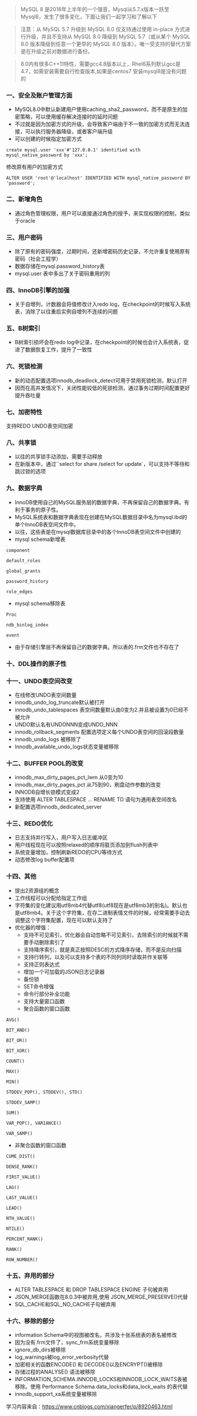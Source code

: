> MySQL 8 是2018年上半年的一个强音，Mysql从5.7.x版本一跃至Mysql8，发生了很多变化，下面让我们一起学习和了解以下

> 注意：从 MySQL 5.7 升级到 MySQL 8.0 仅支持通过使用 in-place 方式进行升级，并且不支持从 MySQL 8.0 降级到 MySQL 5.7（或从某个 MySQL 8.0 版本降级到任意一个更早的 MySQL 8.0 版本）。唯一受支持的替代方案是在升级之前对数据进行备份。

> 8.0内有很多C++11特性，需要gcc4.8版本以上，Rhel6系列默认gcc是4.7，如需安装需要自行检查版本,如果是centos7 安装mysql8是没有问题的

### 一、安全及账户管理方面
- MySQL8.0中默认新建用户使用caching_sha2_password，而不是原生的加密策略，可以使用缓存解决连接时的延时问题
- 不过就是因为加密方式的升级，会导致客户端由于不一致的加密方式而无法连接，可以执行服务器降级，或者客户端升级
- 可以创建的时候指定加密方式
```text
create mysql.user 'xxx'#'127.0.0.1' identified with mysql_native_password by 'xxx';
```
修改原有用户的加密方式
```text
ALTER USER 'root'@'localhost' IDENTIFIED WITH mysql_native_password BY 'password';
```

### 二、新增角色
- 通过角色管理权限，用户可以直接通过角色的授予，来实现权限的控制，类似于oracle

### 三、用户密码
- 除了原有的密码强度，过期时间，还新增密码历史记录，不允许重复使用原有密码（社会工程学）
- 数据存储在mysql.password_history表
- mysql.user 表中多出了关于密码重用的列

### 四、InnoDB引擎的加强
- 关于自增列，计数器会将值修改计入redo log，在checkpoint的时候写入系统表，消除了以往重启实例自增列不连续的问题

### 五、B树索引
- B树索引损坏会在redo log中记录，在checkpoint的时候也会计入系统表，促进了数据恢复工作，提升了一致性

### 六、死锁检测
- 新的动态配置选项innodb_deadlock_detect可用于禁用死锁检测，默认打开
- 因而在高并发情况下，关闭性能较低的死锁检测，通过事务过期时间配置更好提升吞吐量

### 七、加密特性
支持REDO UNDO表空间加密

### 八、共享锁
- 以往的共享锁手动添加，需要手动释放
- 在新版本中，通过``select for share /select for update`，可以支持不等待和跳过锁的选项

### 九、数据字典
- InnoDB使用自己的MySQL服务层的数据字典，不再保留自己的数据字典。有利于事务的原子性。
- MySQL系统表和数据字典表现在创建在MySQL数据目录中名为mysql.ibd的单个InnoDB表空间文件中。
- 以往，这些表是在mysql数据库目录中的各个InnoDB表空间文件中创建的
- mysql schema新增表
```text
component

default_roles

global_grants

password_history

role_edges
```
- mysql schema移除表
```text
Proc

ndb_binlog_index

event
```
- 由于存储引擎层不再保留自己的数据字典。所以表的.frm文件也不存在了

### 十、DDL操作的原子性
### 十一、UNDO表空间改变
- 在线修改UNDO表空间数量
- innodb_undo_log_truncate默认被打开
- innodb_undo_tablespaces 表空间数量默认由0变为2.并且被设置为0已经不被允许
- UNDO默认名有UNDONNN变成UNDO_NNN
- innodb_rollback_segments 配置选项定义每个UNDO表空间的回滚段数量
- innodb_undo_logs 被移除了
- Innodb_available_undo_logs状态变量被移除

### 十二、BUFFER POOL的改变
-  innodb_max_dirty_pages_pct_lwm 从0变为10
-  innodb_max_dirty_pages_pct 从75到90，刷盘动作参数的改变
- INNODB自增长锁模式变成2
- 支持使用 ALTER TABLESPACE ... RENAME TO 语句为通用表空间改名
- 新配置选项innodb_dedicated_server

### 十三、REDO优化
- 日志支持并行写入，用户写入日志缓冲区
- 用户线程现在可以按照relaxed的顺序将脏页添加到flush列表中
- 系统变量增加，控制刷新REDO的CPU等待方式
- 动态修改log buffer配置项

### 十四、其他
- 提出2资源组的概念
- 工作线程可以分配给指定工作组
- 字符集的变化建议用utf8mb4代替utf8(utf8现在是utf8mb3的别名)。默认也是utf8mb4。关于这个字符集，在存二进制表情文件的时候，经常需要手动去调整这个字符集配置，现在可以默认支持了
- 优化器的增强：
    - 支持不可见索引，优化器会自动忽略不可见索引，去除索引的时候就不需要手动删除索引了
    - 支持降序索引，就是真正按照DESC的方式降序存储，而不是反向扫描
    - 支持行转列，以及可以支持多个表的不同列同时读取并作关联等
    - 支持正则表达式
    - 增加一个可加载的JSON日志记录器
    - 备份锁
    - SET命令增强
    - 命令行部分补全功能
    - 支持大量窗口函数
     - 聚合函数的窗口函数
```text
AVG()

BIT_AND()

BIT_OR()

BIT_XOR()

COUNT()

MAX()

MIN()

STDDEV_POP(), STDDEV(), STD()

STDDEV_SAMP()

SUM()

VAR_POP(), VARIANCE()

VAR_SAMP()
```
   - 非聚合函数的窗口函数
```text
CUME_DIST()

DENSE_RANK()

FIRST_VALUE()

LAG()

LAST_VALUE()

LEAD()

NTH_VALUE()

NTILE()

PERCENT_RANK()

RANK()

ROW_NUMBER()
```

### 十五、弃用的部分
- ALTER TABLESPACE 和 DROP TABLESPACE ENGINE 子句被弃用
- JSON_MERGE函数在8.0.3中被弃用,使用 JSON_MERGE_PRESERVE()代替
- SQL_CACHE和SQL_NO_CACHE子句被弃用

### 十六、移除的部分
- information Schema中的视图被改名，共涉及十张系统表的表名被修改
- 因为没有.frm文件了，sync_frm系统变量移除
- ignore_db_dirs被移除
- log_warnings被log_error_verbosity代替
- 加密相关的函数ENCODE() 和 DECODE()以及ENCRYPT()被移除
- 存储过程的ANALYSE() 语法被移除
- INFORMATION_SCHEMA.INNODB_LOCKS和INNODB_LOCK_WAITS表被移除。使用 Performance Schema.data_locks和data_lock_waits 的表代替
- innodb_support_xa系统变量被移除


学习内容来自：https://www.cnblogs.com/xiangerfer/p/8920463.html